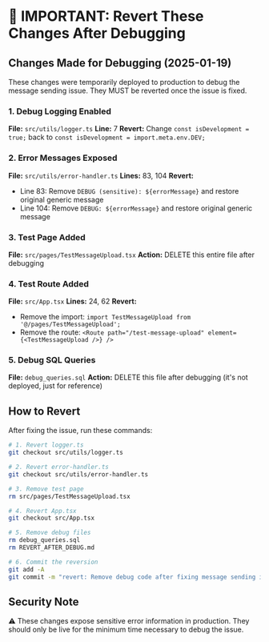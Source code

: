# 🚨 IMPORTANT: Revert These Changes After Debugging

## Changes Made for Debugging (2025-01-19)

These changes were temporarily deployed to production to debug the message sending issue. They MUST be reverted once the issue is fixed.

### 1. Debug Logging Enabled
**File:** `src/utils/logger.ts`
**Line:** 7
**Revert:** Change `const isDevelopment = true;` back to `const isDevelopment = import.meta.env.DEV;`

### 2. Error Messages Exposed
**File:** `src/utils/error-handler.ts`
**Lines:** 83, 104
**Revert:** 
- Line 83: Remove `DEBUG (sensitive): ${errorMessage}` and restore original generic message
- Line 104: Remove `DEBUG: ${errorMessage}` and restore original generic message

### 3. Test Page Added
**File:** `src/pages/TestMessageUpload.tsx`
**Action:** DELETE this entire file after debugging

### 4. Test Route Added
**File:** `src/App.tsx`
**Lines:** 24, 62
**Revert:**
- Remove the import: `import TestMessageUpload from '@/pages/TestMessageUpload';`
- Remove the route: `<Route path="/test-message-upload" element={<TestMessageUpload />} />`

### 5. Debug SQL Queries
**File:** `debug_queries.sql`
**Action:** DELETE this file after debugging (it's not deployed, just for reference)

## How to Revert

After fixing the issue, run these commands:

```bash
# 1. Revert logger.ts
git checkout src/utils/logger.ts

# 2. Revert error-handler.ts
git checkout src/utils/error-handler.ts

# 3. Remove test page
rm src/pages/TestMessageUpload.tsx

# 4. Revert App.tsx
git checkout src/App.tsx

# 5. Remove debug files
rm debug_queries.sql
rm REVERT_AFTER_DEBUG.md

# 6. Commit the reversion
git add -A
git commit -m "revert: Remove debug code after fixing message sending issue"
```

## Security Note
⚠️ These changes expose sensitive error information in production. They should only be live for the minimum time necessary to debug the issue.
